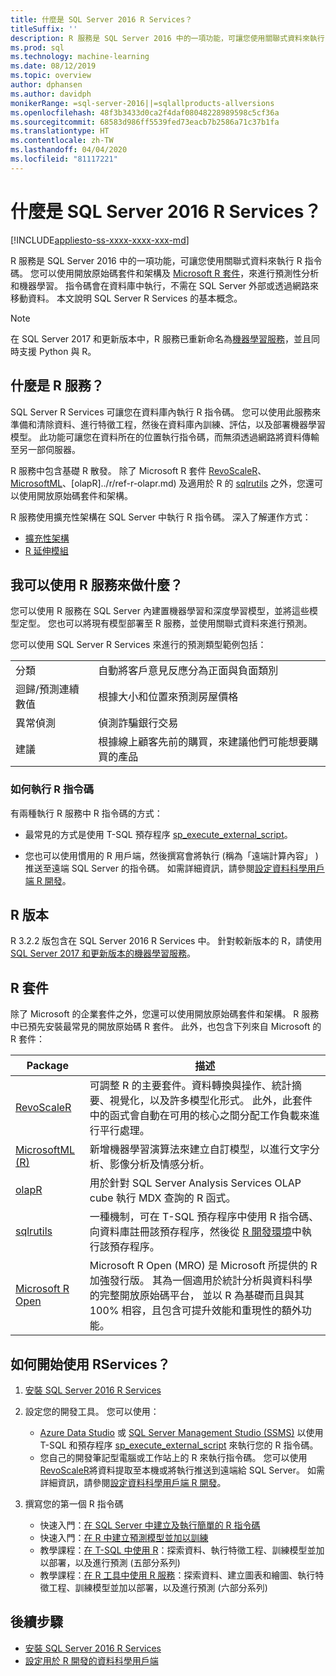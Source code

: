 ```yaml
---
title: 什麼是 SQL Server 2016 R Services？
titleSuffix: ''
description: R 服務是 SQL Server 2016 中的一項功能，可讓您使用關聯式資料來執行 R 指令碼。 您可以使用開放原始碼套件和架構及 Microsoft R 套件，來進行預測性分析和機器學習。 指令碼會在資料庫中執行，不需在 SQL Server 外部或透過網路來移動資料。 本文說明 SQL Server R Services 的基本概念。
ms.prod: sql
ms.technology: machine-learning
ms.date: 08/12/2019
ms.topic: overview
author: dphansen
ms.author: davidph
monikerRange: =sql-server-2016||=sqlallproducts-allversions
ms.openlocfilehash: 48f3b3433d0ca2f4daf08048228989598c5cf36a
ms.sourcegitcommit: 68583d986ff5539fed73eacb7b2586a71c37b1fa
ms.translationtype: HT
ms.contentlocale: zh-TW
ms.lasthandoff: 04/04/2020
ms.locfileid: "81117221"
---
```

# <a name="what-is-sql-server-2016-r-services"></a>什麼是 SQL Server 2016 R Services？
[!INCLUDE[appliesto-ss-xxxx-xxxx-xxx-md](../../includes/appliesto-ss-xxxx-xxxx-xxx-md.md)]

R 服務是 SQL Server 2016 中的一項功能，可讓您使用關聯式資料來執行 R 指令碼。 您可以使用開放原始碼套件和架構及 [Microsoft R 套件](#packages)，來進行預測性分析和機器學習。 指令碼會在資料庫中執行，不需在 SQL Server 外部或透過網路來移動資料。 本文說明 SQL Server R Services 的基本概念。

> [!Note]
> 在 SQL Server 2017 和更新版本中，R 服務已重新命名為[機器學習服務](../what-is-sql-server-machine-learning.md)，並且同時支援 Python 與 R。

## <a name="what-is-r-services"></a>什麼是 R 服務？

SQL Server R Services 可讓您在資料庫內執行 R 指令碼。 您可以使用此服務來準備和清除資料、進行特徵工程，然後在資料庫內訓練、評估，以及部署機器學習模型。 此功能可讓您在資料所在的位置執行指令碼，而無須透過網路將資料傳輸至另一部伺服器。

R 服務中包含基礎 R 散發。 除了 Microsoft R 套件 [RevoScaleR](../r/ref-r-revoscaler.md)、[MicrosoftML](../r/ref-r-microsoftml.md)、[olapR]../r/ref-r-olapr.md) 及適用於 R 的 [sqlrutils](../r/ref-r-sqlrutils.md) 之外，您還可以使用開放原始碼套件和架構。

R 服務使用擴充性架構在 SQL Server 中執行 R 指令碼。 深入了解運作方式：

+ [擴充性架構](../concepts/extensibility-framework.md)
+ [R 延伸模組](../concepts/extension-r.md)

## <a name="what-can-i-do-with-r-services"></a>我可以使用 R 服務來做什麼？

您可以使用 R 服務在 SQL Server 內建置機器學習和深度學習模型，並將這些模型定型。 您也可以將現有模型部署至 R 服務，並使用關聯式資料來進行預測。

您可以使用 SQL Server R Services 來進行的預測類型範例包括：

|||
|-|-|
|分類|自動將客戶意見反應分為正面與負面類別|
|迴歸/預測連續數值|根據大小和位置來預測房屋價格|
|異常偵測|偵測詐騙銀行交易 |
|建議|根據線上顧客先前的購買，來建議他們可能想要購買的產品|

### <a name="how-to-execute-r-scripts"></a>如何執行 R 指令碼

有兩種執行 R 服務中 R 指令碼的方式：

+ 最常見的方式是使用 T-SQL 預存程序 [sp_execute_external_script](../../relational-databases/system-stored-procedures/sp-execute-external-script-transact-sql.md)。

+ 您也可以使用慣用的 R 用戶端，然後撰寫會將執行 (稱為「遠端計算內容」  ) 推送至遠端 SQL Server 的指令碼。 如需詳細資訊，請參閱[設定資料科學用戶端 R 開發](../r/set-up-a-data-science-client.md)。

<a name="version"></a>

## <a name="r-version"></a>R 版本

R 3.2.2 版包含在 SQL Server 2016 R Services 中。 針對較新版本的 R，請使用 [SQL Server 2017 和更新版本的機器學習服務](../what-is-sql-server-machine-learning.md)。

<a name="packages"></a>

## <a name="r-packages"></a>R 套件

除了 Microsoft 的企業套件之外，您還可以使用開放原始碼套件和架構。 R 服務中已預先安裝最常見的開放原始碼 R 套件。 此外，也包含下列來自 Microsoft 的 R 套件：

| Package | 描述 |
|-|-|
| [RevoScaleR](../r/ref-r-revoscaler.md) | 可調整 R 的主要套件。資料轉換與操作、統計摘要、視覺化，以及許多模型化形式。 此外，此套件中的函式會自動在可用的核心之間分配工作負載來進行平行處理。 |
| [MicrosoftML (R)](../r/ref-r-microsoftml.md) | 新增機器學習演算法來建立自訂模型，以進行文字分析、影像分析及情感分析。 |
| [olapR](../r/ref-r-olapr.md) | 用於針對 SQL Server Analysis Services OLAP cube 執行 MDX 查詢的 R 函式。 |
| [sqlrutils](../r/ref-r-sqlrutils.md) | 一種機制，可在 T-SQL 預存程序中使用 R 指令碼、向資料庫註冊該預存程序，然後從 [R 開發環境](../r/set-up-a-data-science-client.md)中執行該預存程序。 |
| [Microsoft R Open](https://mran.microsoft.com/rro) | Microsoft R Open (MRO) 是 Microsoft 所提供的 R 加強發行版。 其為一個適用於統計分析與資料科學的完整開放原始碼平台， 並以 R 為基礎而且與其 100% 相容，且包含可提升效能和重現性的額外功能。 |

## <a name="how-do-i-get-started-with-rservices"></a>如何開始使用 RServices？

1. [安裝 SQL Server 2016 R Services](../install/sql-r-services-windows-install.md)

1. 設定您的開發工具。 您可以使用：

    + [Azure Data Studio](../../azure-data-studio/what-is.md) 或 [SQL Server Management Studio (SSMS)](../../ssms/sql-server-management-studio-ssms.md) 以使用 T-SQL 和預存程序 [sp_execute_external_script](../../relational-databases/system-stored-procedures/sp-execute-external-script-transact-sql.md) 來執行您的 R 指令碼。
    + 您自己的開發筆記型電腦或工作站上的 R 來執行指令碼。 您可以使用 [RevoScaleR](../r/ref-r-revoscaler.md)將資料提取至本機或將執行推送到遠端給 SQL Server。 如需詳細資訊，請參閱[設定資料科學用戶端 R 開發](../r/set-up-a-data-science-client.md)。

1. 撰寫您的第一個 R 指令碼

    + 快速入門：[在 SQL Server 中建立及執行簡單的 R 指令碼](../tutorials/quickstart-r-create-script.md)
    + 快速入門：[在 R 中建立預測模型並加以訓練](../tutorials/quickstart-r-train-score-model.md)
    + 教學課程：[在 T-SQL 中使用 R](../tutorials/sqldev-in-database-r-for-sql-developers.md)：探索資料、執行特徵工程、訓練模型並加以部署，以及進行預測 (五部分系列)
    + 教學課程：[在 R 工具中使用 R 服務](../tutorials/walkthrough-data-science-end-to-end-walkthrough.md)：探索資料、建立圖表和繪圖、執行特徵工程、訓練模型並加以部署，以及進行預測 (六部分系列)

## <a name="next-steps"></a>後續步驟

+ [安裝 SQL Server 2016 R Services](../install/sql-r-services-windows-install.md)
+ [設定用於 R 開發的資料科學用戶端](../r/set-up-a-data-science-client.md)